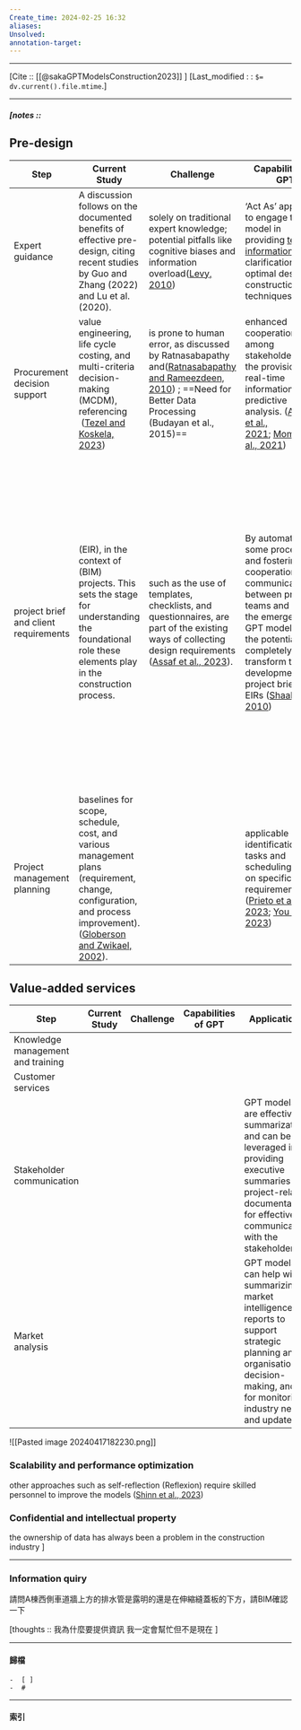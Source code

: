 ```yaml
---
Create_time: 2024-02-25 16:32
aliases: 
Unsolved: 
annotation-target:
---
```


---
[Cite :: [[@sakaGPTModelsConstruction2023]] ]
[Last_modified : : `$= dv.current().file.mtime`.]

---
##### [notes :: 

## Pre-design

| Step                                  | Current Study                                                                                                                                                                                                                                                             | Challenge                                                                                                                                                                                                                                                                | Capabilities of GPT                                                                                                                                                                                                                                                                                                                                                       | Applications                                                                                                                                                                                                                                                                                                                                                      |
| ------------------------------------- | ------------------------------------------------------------------------------------------------------------------------------------------------------------------------------------------------------------------------------------------------------------------------- | ------------------------------------------------------------------------------------------------------------------------------------------------------------------------------------------------------------------------------------------------------------------------ | ------------------------------------------------------------------------------------------------------------------------------------------------------------------------------------------------------------------------------------------------------------------------------------------------------------------------------------------------------------------------- | ----------------------------------------------------------------------------------------------------------------------------------------------------------------------------------------------------------------------------------------------------------------------------------------------------------------------------------------------------------------- |
| Expert guidance                       | A discussion follows on the documented benefits of effective pre-design, citing recent studies by Guo and Zhang (2022) and Lu et al. (2020).                                                                                                                              | solely on traditional expert knowledge; potential pitfalls like cognitive biases and information overload([Levy, 2010](https://www.sciencedirect.com/science/article/pii/S2666165923001825?ref=cra_js_challenge&fr=RR-1#bib69))                                          | ‘Act As’ approach to engage the GPT model in providing [technical information](https://www.sciencedirect.com/topics/engineering/technical-information "Learn more about technical information from ScienceDirect's AI-generated Topic Pages") and clarification on optimal design and construction techniques                                                             | quiry                                                                                                                                                                                                                                                                                                                                                             |
| Procurement decision support          | value engineering, life cycle costing, and multi-criteria decision-making (MCDM), referencing  ([Tezel and Koskela, 2023](https://www.sciencedirect.com/science/article/pii/S2666165923001825?ref=cra_js_challenge&fr=RR-1#bib122))                                       | is prone to human error, as discussed by Ratnasabapathy and([Ratnasabapathy and Rameezdeen, 2010](https://www.sciencedirect.com/science/article/pii/S2666165923001825?ref=cra_js_challenge&fr=RR-1#bib106)) ; ==Need for Better Data Processing (Budayan et al., 2015)== | enhanced cooperation among stakeholders and the provision of real-time information and predictive analysis. ([Abioye et al., 2021](https://www.sciencedirect.com/science/article/pii/S2666165923001825?ref=cra_js_challenge&fr=RR-1#bib1); [Momade et al., 2021](https://www.sciencedirect.com/science/article/pii/S2666165923001825?ref=cra_js_challenge&fr=RR-1#bib83)) | performing textual analysis and integrating with other systems like Building Information Modeling (BIM) and procurement databases                                                                                                                                                                                                                                 |
| project brief and client requirements | (EIR), in the context of (BIM) projects. This sets the stage for understanding the foundational role these elements play in the construction process.                                                                                                                     | such as the use of templates, checklists, and questionnaires, are part of the existing ways of collecting design requirements ([Assaf et al., 2023](https://www.sciencedirect.com/science/article/pii/S2666165923001825?ref=cra_js_challenge&fr=RR-1#bib12)).            | By automating some procedures and fostering cooperation and communication between project teams and clients, the emergence of GPT models has the potential to completely transform the development of project briefs and EIRs ([Shaalan, 2010](https://www.sciencedirect.com/science/article/pii/S2666165923001825?ref=cra_js_challenge&fr=RR-1#bib113))                  | Multiple methods and constraints, such as the use of templates, checklists, and questionnaires, are part of the existing ways of collecting design requirements (Assaf et al., 2023); studies have emphasized the importance of information management systems, which can enhance client and project team cooperation and communication (Akinradewo et al., 2023) |
| Project management planning           | baselines for scope, schedule, cost, and various management plans (requirement, change, configuration, and process improvement).([Globerson and Zwikael, 2002](https://www.sciencedirect.com/science/article/pii/S2666165923001825?ref=cra_js_challenge&fr=RR-1#bib144)). |                                                                                                                                                                                                                                                                          | applicable in the identification of tasks and scheduling based on specific project requirements ([Prieto et al., 2023](https://www.sciencedirect.com/science/article/pii/S2666165923001825?ref=cra_js_challenge&fr=RR-1#bib101); [You et al., 2023](https://www.sciencedirect.com/science/article/pii/S2666165923001825?ref=cra_js_challenge&fr=RR-1#bib136))             | act as a repository for industry standards and [lessons learnt](https://www.sciencedirect.com/topics/engineering/lesson-learnt "Learn more about lessons learnt from ScienceDirect's AI-generated Topic Pages") from previous projects for stakeholders to make informed decisions.                                                                               |


## Value-added services
| Step                              | Current Study | Challenge | Capabilities of GPT | Applications                                                                                                                                                                       |
| --------------------------------- | ------------- | --------- | ------------------- | ---------------------------------------------------------------------------------------------------------------------------------------------------------------------------------- |
| Knowledge management and training |               |           |                     |                                                                                                                                                                                    |
| Customer services                 |               |           |                     |                                                                                                                                                                                    |
| Stakeholder communication         |               |           |                     | GPT models are effective in summarization and can be leveraged in providing executive summaries of project-related documentation for effective communication with the stakeholders |
| Market analysis                   |               |           |                     | GPT models can help with summarizing market intelligence reports to support strategic planning and organisational decision-making, and for monitoring industry news and updates.   |
![[Pasted image 20240417182230.png]]

### Scalability and performance optimization
other approaches such as self-reflection (Reflexion) require skilled personnel to improve the models ([Shinn et al., 2023](https://www.sciencedirect.com/science/article/pii/S2666165923001825?ref=cra_js_challenge&fr=RR-1#bib115))
### Confidential and intellectual property
the ownership of data has always been a problem in the construction industry
]

---
### Information quiry
請問A棟西側車道牆上方的排水管是露明的還是在伸縮縫蓋板的下方，請BIM確認一下


[thoughts :: 
我為什麼要提供資訊
我一定會幫忙但不是現在
]
	

---
#### 歸檔 
	-  [ ]
	-  #


---
#### 索引
